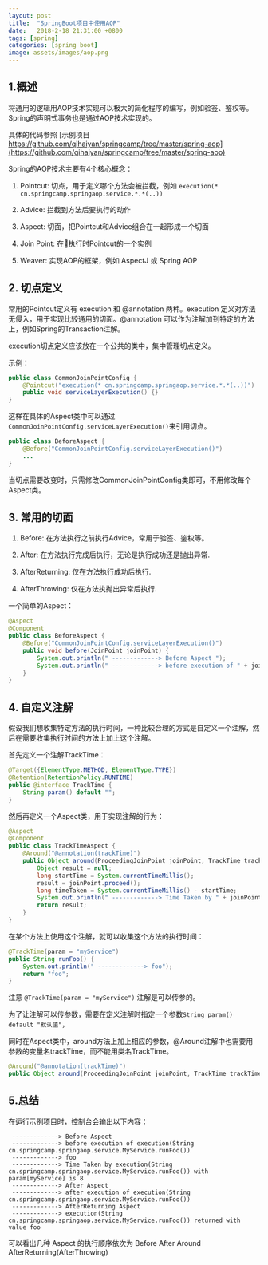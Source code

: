 ```yaml
---
layout: post
title:  "SpringBoot项目中使用AOP"
date:   2018-2-18 21:31:00 +0800
tags: [spring]
categories: [spring boot]
image: assets/images/aop.png
---
```

## 1.概述

将通用的逻辑用AOP技术实现可以极大的简化程序的编写，例如验签、鉴权等。Spring的声明式事务也是通过AOP技术实现的。

具体的代码参照 [示例项目 https://github.com/qihaiyan/springcamp/tree/master/spring-aop](https://github.com/qihaiyan/springcamp/tree/master/spring-aop)

Spring的AOP技术主要有4个核心概念：

1. Pointcut: 切点，用于定义哪个方法会被拦截，例如 ```execution(* cn.springcamp.springaop.service.*.*(..))```

2. Advice: 拦截到方法后要执行的动作

3. Aspect: 切面，把Pointcut和Advice组合在一起形成一个切面

4. Join Point: 在执行时Pointcut的一个实例

5. Weaver: 实现AOP的框架，例如 AspectJ 或 Spring AOP

## 2. 切点定义

常用的Pointcut定义有 execution 和 @annotation 两种。execution 定义对方法无侵入，用于实现比较通用的切面。@annotation 可以作为注解加到特定的方法上，例如Spring的Transaction注解。

execution切点定义应该放在一个公共的类中，集中管理切点定义。

示例：

```java
public class CommonJoinPointConfig {
    @Pointcut("execution(* cn.springcamp.springaop.service.*.*(..))")
    public void serviceLayerExecution() {}
}
```

这样在具体的Aspect类中可以通过 ```CommonJoinPointConfig.serviceLayerExecution()```来引用切点。

```java
public class BeforeAspect {
    @Before("CommonJoinPointConfig.serviceLayerExecution()")
    ...
}
```

当切点需要改变时，只需修改CommonJoinPointConfig类即可，不用修改每个Aspect类。

<!-- more -->

## 3. 常用的切面

1. Before: 在方法执行之前执行Advice，常用于验签、鉴权等。

2. After: 在方法执行完成后执行，无论是执行成功还是抛出异常.

3. AfterReturning: 仅在方法执行成功后执行.

4. AfterThrowing: 仅在方法执抛出异常后执行.

一个简单的Aspect：

```java
@Aspect
@Component
public class BeforeAspect {
    @Before("CommonJoinPointConfig.serviceLayerExecution()")
    public void before(JoinPoint joinPoint) {
        System.out.println(" -------------> Before Aspect ");
        System.out.println(" -------------> before execution of " + joinPoint);
    }
}
```

## 4. 自定义注解

假设我们想收集特定方法的执行时间，一种比较合理的方式是自定义一个注解，然后在需要收集执行时间的方法上加上这个注解。

首先定义一个注解TrackTime：

```java
@Target({ElementType.METHOD, ElementType.TYPE})
@Retention(RetentionPolicy.RUNTIME)
public @interface TrackTime {
    String param() default "";
}
```

然后再定义一个Aspect类，用于实现注解的行为：

```java
@Aspect
@Component
public class TrackTimeAspect {
    @Around("@annotation(trackTime)")
    public Object around(ProceedingJoinPoint joinPoint, TrackTime trackTime) throws Throwable {
        Object result = null;
        long startTime = System.currentTimeMillis();
        result = joinPoint.proceed();
        long timeTaken = System.currentTimeMillis() - startTime;
        System.out.println(" -------------> Time Taken by " + joinPoint + " with param[" + trackTime.param() + "] is " + timeTaken);
        return result;
    }
}
```

在某个方法上使用这个注解，就可以收集这个方法的执行时间：

```java
@TrackTime(param = "myService")
public String runFoo() {
    System.out.println(" -------------> foo");
    return "foo";
}
```

注意 ```@TrackTime(param = "myService")``` 注解是可以传参的。

为了让注解可以传参数，需要在定义注解时指定一个参数```String param() default "默认值"```，

同时在Aspect类中，around方法上加上相应的参数，@Around注解中也需要用参数的变量名trackTime，而不能用类名TrackTime。

```java
@Around("@annotation(trackTime)")
public Object around(ProceedingJoinPoint joinPoint, TrackTime trackTime)
```

## 5.总结

在运行示例项目时，控制台会输出以下内容：

```
 -------------> Before Aspect 
 -------------> before execution of execution(String cn.springcamp.springaop.service.MyService.runFoo())
 -------------> foo
 -------------> Time Taken by execution(String cn.springcamp.springaop.service.MyService.runFoo()) with param[myService] is 8
 -------------> After Aspect 
 -------------> after execution of execution(String cn.springcamp.springaop.service.MyService.runFoo())
 -------------> AfterReturning Aspect 
 -------------> execution(String cn.springcamp.springaop.service.MyService.runFoo()) returned with value foo
```

可以看出几种 Aspect 的执行顺序依次为 Before After Around AfterReturning(AfterThrowing)
